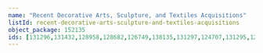 ```yaml
---
name: "Recent Decorative Arts, Sculpture, and Textiles Acquisitions"
listId: recent-decorative-arts-sculpture-and-textiles-acquisitions
object_package: 152135
ids: [131296,131432,128958,128682,126749,138135,131297,124707,131295,125878,128390,137862,126258,125289,131149,123627,131463,127658,131294,131147,127590,131298]
---
```


